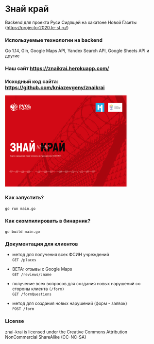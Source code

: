 # Знай край
Backend для проекта Руси Сидящей на хакатоне Новой Газеты (https://projector2020.te-st.ru/)

### Используемые технологии на backend
Go 1.14, Gin, Google Maps API, Yandex Search API, Google Sheets API и другие

### Наш сайт https://znaikrai.herokuapp.com/
### Исходный код сайта: https://github.com/kniazevgeny/znaikrai

<img src="https://github.com/semyon-dev/znai-krai/blob/master/img.png" alt="drawing" width="400"/>

### Как запустить?
`go run main.go`

### Как скомпилировать в бинарник?
`go build main.go`

### Документация для клиентов

* метод для получения всех ФСИН учреждений \
`GET /places`

* BETA: отзывы с Google Maps \
`GET /reviews/:name`

* получение всех вопросов для создания новых нарушений со стороны клиента `(/form)` \
`GET /formQuestions`

* метод для создания новых нарушений (форм - заявок) \
`POST /form`

### License
znai-krai is licensed under the Creative Commons Attribution NonCommercial ShareAlike (CC-NC-SA)
